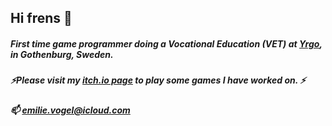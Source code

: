 ## Hi frens 👋

##### First time game programmer doing a Vocational Education (VET) at <a href="https://www.yrgo.se/utbildningar/game-creator-programmer/">Yrgo</a>, in Gothenburg, Sweden.
##### ⚡Please visit my <a href="https://blossom-em.itch.io/">itch.io page</a> to play some games I have worked on. ⚡
##### 📫 emilie.vogel@icloud.com
